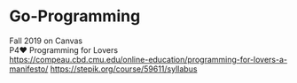 # Go-Programming
Fall 2019 on Canvas  
P4❤️ Programming for Lovers  
https://compeau.cbd.cmu.edu/online-education/programming-for-lovers-a-manifesto/
https://stepik.org/course/59611/syllabus

